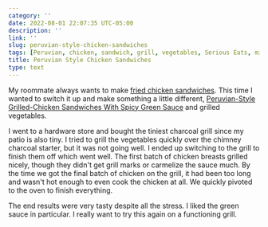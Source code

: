 ```yaml
---
category: ''
date: 2022-08-01 22:07:35 UTC-05:00
description: ''
link: ''
slug: peruvian-style-chicken-sandwiches
tags: [Peruvian, chicken, sandwich, grill, vegetables, Serious Eats, mistake]
title: Peruvian Style Chicken Sandwiches
type: text
---
```


My roommate always wants to make [fried chicken sandwiches](link://slug/chicken-katsu-sandwiches).
This time I wanted to switch it up and make something a little different, [Peruvian-Style Grilled-Chicken Sandwiches With Spicy Green Sauce](https://www.seriouseats.com/peruvian-style-grilled-chicken-sandwiches-recipe) and grilled vegetables.

I went to a hardware store and bought the tiniest charcoal grill since my patio is also tiny.
I tried to grill the vegetables quickly over the chimney charcoal starter, but it was not going well.
I ended up switching to the grill to finish them off which went well.
The first batch of chicken breasts grilled nicely, though they didn't get grill marks or carmelize the sauce much.
By the time we got the final batch of chicken on the grill, it had been too long and wasn't hot enough to even cook the chicken at all.
We quickly pivoted to the oven to finish everything.

The end results were very tasty despite all the stress.
I liked the green sauce in particular.
I really want to try this again on a functioning grill.